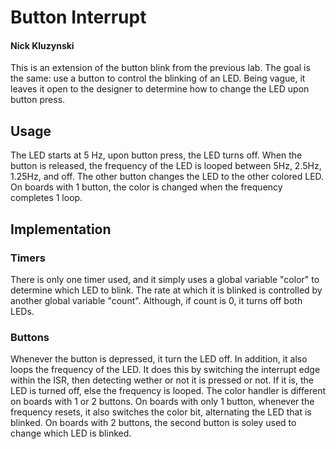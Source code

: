 # Button Interrupt
#### Nick Kluzynski
This is an extension of the button blink from the previous lab. The goal is the same: use a button to control the blinking of an LED. Being vague, it leaves it open to the designer to determine how to change the LED upon button press.

## Usage
The LED starts at 5 Hz, upon button press, the LED turns off. When the button is released, the frequency of the LED is looped between 5Hz, 2.5Hz, 1.25Hz, and off. The other button changes the LED to the other colored LED. On boards with 1 button, the color is changed when the frequency completes 1 loop. 

## Implementation
### Timers
There is only one timer used, and it simply uses a global variable "color" to determine which LED to blink. The rate at which it is blinked is controlled by another global variable "count". Although, if count is 0, it turns off both LEDs.
### Buttons
Whenever the button is depressed, it turn the LED off. In addition, it also loops the frequency of the LED.  It does this by switching the interrupt edge within the ISR, then detecting wether or not it is pressed or not. If it is, the LED is turned off, else the frequency is looped. The color handler is different on boards with 1 or 2 buttons. On boards with only 1 button, whenever the frequency resets, it also switches the color bit, alternating the LED that is blinked. On boards with 2 buttons, the second button is soley used to change which LED is blinked.
